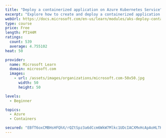 ```yaml
---
title: "Deploy a containerized application on Azure Kubernetes Service"
excerpt: "Explore how to create and deploy a containerized application by using Azure Kubernetes Service declarative manifest files."
webUrl: https://docs.microsoft.com/en-us/learn/modules/aks-deploy-container-app/
type: course
price: Free
length: PT1H4M
ratings:
  count: 539
  average: 4.755102
heat: 50

provider:
  name: Microsoft Learn
  domain: microsoft.com
  images:
    - url: /assets/images/organizations/microsoft.com-50x50.jpg
      width: 50
      height: 50

levels:
  - Beginner

topics:
  - Azure
  - Containers

secured: "EBfT6oxCMBHsHFQhX/rQZtSpz3a6dCcm6WkW7Mlkc1UDcIACXMxHcApAoHLTHVOj4Dz7zI12Bbk8D3kPejB1oQY1qrd85oind08UbWq01oy44FS0mm3k/CJkPo/5DZ9h51YUbmJC1oYkim0x27zJH/fPfyRvW3Fez/onkkGuLdVVo78Bu/qe6tB6pq7NYFotCocjGpL9/CMobORfYA7o4dFS0Wi3WLrHA6FhTJjyaDxeoExxKES9YhtdxIVhAmQv9oETI2yjkS3PwhdZsTSUx3Fe0dp05dePErbIDqB7fLzuo5VxTEXc1wHhV7Bjusuy3FZNMcxkUK0vnk7g6JpV4qWALQaiAiVNELK59GapphYt2aMNAhfP8jHbsTL/Mz6zEavoZXJFcnu53c+TtuYSAPMdhON/R04Y4DDM7/39Ctk=;L8wbMG8vxw7ZQE4SxQdZHg=="
---
```


